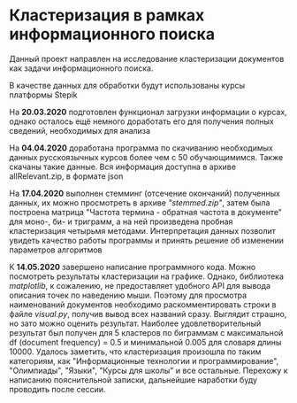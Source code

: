 # Кластеризация в рамках информационного поиска

Данный проект направлен на исследование кластеризации документов как задачи информационного поиска.

В качестве данных для обработки будут использованы курсы платформы Stepik

На **20.03.2020** подготовлен функционал загрузки информации о курсах, однако осталось ещё немного доработать его для получения полных сведений, необходимых для анализа

На **04.04.2020** доработана программа по скачиванию необходимых данных русскоязычных курсов более чем с 50 обучающимимся. Также скачаны такие данные. Вся информация доступна в архиве allRelevant.zip, в формате json

На **17.04.2020** выполнен стемминг (отсечение окончаний) полученных данных, их можно просмотреть в архиве *"stemmed.zip"*, затем была построена матрица "Частота термина - обратная частота в документе" для моно-, би- и триграмм, а на ней произведена пробная кластеризация четырьмя методами. Интерпретация данных позволит увидеть качество работы программы и принять решение об изменении параметров алгоритмов

К **14.05.2020** завершено написание программного кода. Можно посмотреть результаты кластеризации на графике. Однако, библиотека *matplotlib*, к сожалению, не предоставляет удобного API для вывода описания точек по наведению мыши. Поэтому для просмотра наименований документов необходимо раскомментировать строки в файле *visual.py*, получив вывод всех названий сразу. Выглядит страшно, но зато можно оценить результат. Наиболее удовлетворительный результат был получен для 5 кластеров по биграммам с максимальной df (document frequency) = 0.5 и минимальной 0.005 для словаря длины 10000. Удалось заметить, что кластеризация произошла по таким категориям, как "Информационные технологии и программирование", "Олимпиады", "Языки", "Курсы для школы" и все остальные. Перехожу к написанию пояснительной записки, дальнейшие наработки буду проводить после сессии.
